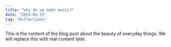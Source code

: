```yaml
---
title: "why do we make music?"
date: "2024-05-15"
tag: "Reflections"
---
```


This is the content of the blog post about the beauty of everyday things. We will replace this with real content later. 